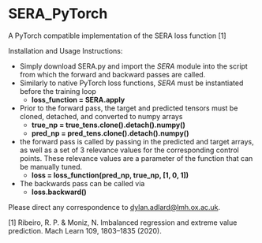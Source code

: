 # SERA_PyTorch
A PyTorch compatible implementation of the SERA loss function [1]

Installation and Usage Instructions:

- Simply download SERA.py and import the *SERA* module into the script from which the forward and backward passes are called.
- Similarly to native PyTorch loss functions, *SERA* must be instantiated before the training loop 
  -    **loss_function = SERA.apply**
- Prior to the forward pass, the target and predicted tensors must be cloned, detached, and converted to numpy arrays 
  -  **true_np = true_tens.clone().detach().numpy()**
  -  **pred_np = pred_tens.clone().detach().numpy()**
- the forward pass is called by passing in the predicted and target arrays, as well as a set of 3 relevance values for the corresponding control points. These relevance values are a parameter of the function that can be manually tuned. 
  -  **loss = loss_function(pred_np, true_np, [1, 0, 1])**
- The backwards pass can be called via 
  -  **loss.backward()**


Please direct any correspondence to dylan.adlard@lmh.ox.ac.uk.


[1] Ribeiro, R. P. & Moniz, N. Imbalanced regression and extreme value prediction. Mach Learn 109, 1803–1835 (2020).
